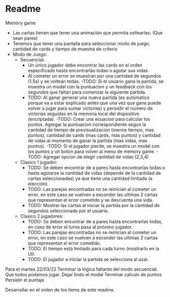 #  Readme


Memory game

- Las cartas tienen que tener una animación que permita voltearlas. (Que sean pares)
- Tenemos que tener una pantalla para seleccionar modo de juego, cantidad de cards y tiempo de muestra de criterio
- Modo de Juego:
    - Secuencial:
        - Un único jugador debe encontrar las cards en el orden especificado hasta encontrarlas todas o agotar sus vidas.
        - Al cometer un error se muestran por una cantidad de segundos (1.5s) y se voltean todas.
        -TODO: Si el usuario gana la partida, se muestra un modal con la puntuacion y un feedback con los segundos que faltan para comenzar la siguiente partida.
        - TODO: Al ganar generar una nueva partida (es automatico porque va a estar explicado antes que una vez que gana puede volver a jugar para sumar victorias) y persistir el número de victorias seguidas en la memoria local del dispositivo (encriptada).
        -TODO: Crear una ecuacion para calcular los puntos. Agregar la puntuacion correspondiente segun la cantidad de tiempo de previsualizacion (menos tiempo, mas puntos), cantidad de cards (mas cards, mas puntos) y cantidad de vidas al momento de ganar la partida (mas vidas, mas puntos).
        -TODO: Si el jugador pierde, se muestra un modal con los puntos y un boton para volver al menu de memory game. 
        -TODO: Agregar opcion de elegir cantidad de vidas (2,3,4)
    - Clasico 1 jugador:
        - TODO: Se deben encontrar de a pares hasta encontrarlas todas o hasta agotarse la cantidad de vidas (depende de la cantidad de cartas seleccionadas) ya que tiene una cantidad limitada (a elección).
        - TODO: Las parejas encontradas no se reinician al cometer un error, en este caso se vuelven a esconder las ultimas 2 cartas que representan el error cometido y se descuenta una vida.
        - TODO: Mostrar las cartas al iniciar la partida por la cantidad de segundos seleccionada por el usuario.
    - Clasico 2 jugadores: 
        - TODO: Se deben encontrar de a pares hasta encontrarlas todas, en caso de error el turno pasa al próximo jugador.
        - TODO: Las parejas encontradas no se reinician al cometer un error, en este caso se vuelven a esconder las ultimas 2 cartas que representan el error cometido.
        - TODO: El tiempo está limitado para cada turno (mostrarlo en la UI).
        - TODO: El jugador a iniciar la partida se selecciona al azar.

Para el martes 22/03/22
Terminar la lógica faltante del modo secuencial.
Que todos podamos jugar.
Dejar lindo el modal
Terminar calculo de puntos 
Persistir el puntaje

Desarrollar en el orden de los items de este readme.

